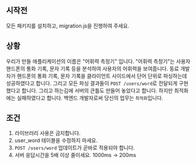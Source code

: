 ## 시작전

모든 패키지를 설치하고, migration.js을 진행하여 주세요.

## 상황

우리가 만들 애플리케이션의 이름은 "어휘력 측정기" 입니다.
"어휘력 측정기"는 사용자 핸드폰의 통화 기록, 문자 기록 등을 분석하여 사용자의 어휘력을 보여줍니다.
동료 개발자가 핸드폰의 통화 기록, 문자 기록을 클라이언트 사이드에서 단어 단위로 파싱하는데 성공하였다고 합니다.
그리고 모든 파싱 결과들이 `POST /users/word`로 전달되게 구현했다고 합니다.
그리고 하는김에 서버의 큰틀도 만들어 놓았다고 합니다.
하지만 최적화에는 실패하였다고 합니다.
백엔드 개발자로써 당신의 업무는 `최적화`입니다.

## 조건

1. 라이브러리 사용은 금지합니다.
2. user_word 테이블을 수정하지 마세요.
3. `POST /users/word` 업데이트가 곧바로 적용되야 합니다.
4. 서버 응답시간을 5배 이상 줄이세요. 1000ms -> 200ms
